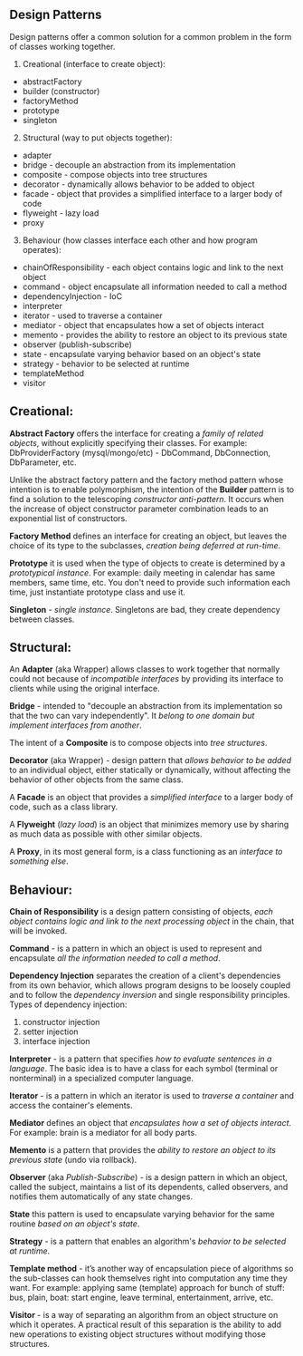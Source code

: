 Design Patterns
-

Design patterns offer a common solution for a common problem in the form of classes working together.

1. Creational (interface to create object):
  * abstractFactory
  * builder (constructor)
  * factoryMethod
  * prototype
  * singleton

2. Structural (way to put objects together):
  * adapter
  * bridge - decouple an abstraction from its implementation
  * composite - compose objects into tree structures
  * decorator - dynamically allows behavior to be added to object
  * facade - object that provides a simplified interface to a larger body of code
  * flyweight - lazy load
  * proxy

3. Behaviour (how classes interface each other and how program operates):
  * chainOfResponsibility - each object contains logic and link to the next object
  * command - object encapsulate all information needed to call a method
  * dependencyInjection - IoC
  * interpreter
  * iterator - used to traverse a container
  * mediator - object that encapsulates how a set of objects interact
  * memento - provides the ability to restore an object to its previous state
  * observer (publish-subscribe)
  * state - encapsulate varying behavior based on an object's state
  * strategy - behavior to be selected at runtime
  * templateMethod
  * visitor

## Creational:

**Abstract Factory** offers the interface for creating a *family of related objects*,
without explicitly specifying their classes.
For example: DbProviderFactory (mysql/mongo/etc) - DbCommand, DbConnection, DbParameter, etc.

Unlike the abstract factory pattern and the factory method pattern
whose intention is to enable polymorphism,
the intention of the **Builder** pattern is to find a solution to the telescoping *constructor anti-pattern*.
It occurs when the increase of object constructor parameter combination
leads to an exponential list of constructors.

**Factory Method** defines an interface for creating an object,
but leaves the choice of its type to the subclasses,
*creation being deferred at run-time*.

**Prototype** it is used when the type of objects
to create is determined by a *prototypical instance*.
For example: daily meeting in calendar has same members, same time, etc.
You don't need to provide such information each time,
just instantiate prototype class and use it.

**Singleton** - *single instance*.
Singletons are bad, they create dependency between classes.

## Structural:

An **Adapter** (aka Wrapper) allows classes to work together
that normally could not because of *incompatible interfaces*
by providing its interface to clients while using the original interface.

**Bridge** - intended to "decouple an abstraction from its implementation
so that the two can vary independently".
It *belong to one domain but implement interfaces from another*.

The intent of a **Composite** is to compose objects into *tree structures*.

**Decorator** (aka Wrapper) - design pattern that *allows behavior to be added*
to an individual object, either statically or dynamically,
without affecting the behavior of other objects from the same class.

A **Facade** is an object that provides a *simplified interface*
to a larger body of code, such as a class library.

A **Flyweight** (*lazy load*) is an object that minimizes memory use
by sharing as much data as possible with other similar objects.

A **Proxy**, in its most general form,
is a class functioning as an *interface to something else*.

## Behaviour:

**Chain of Responsibility** is a design pattern consisting of objects,
*each object contains logic and link to the next processing object* in the chain,
that will be invoked.

**Command** - is a pattern in which an object is used to represent and encapsulate
*all the information needed to call a method*.

**Dependency Injection** separates the creation of a client's dependencies
from its own behavior, which allows program designs to be loosely coupled
and to follow the *dependency inversion* and single responsibility principles.
Types of dependency injection:
1) constructor injection
2) setter injection
3) interface injection

**Interpreter** - is a pattern that specifies *how to evaluate sentences
in a language*. The basic idea is to have a class
for each symbol (terminal or nonterminal) in a specialized computer language.

**Iterator** - is a pattern in which an iterator is used
to *traverse a container* and access the container's elements.

**Mediator** defines an object that *encapsulates how a set of objects interact*.
For example: brain is a mediator for all body parts.

**Memento** is a pattern that provides the *ability to restore an object
to its previous state* (undo via rollback).

**Observer** (aka *Publish-Subscribe*) - is a design pattern
in which an object, called the subject,
maintains a list of its dependents, called observers,
and notifies them automatically of any state changes.

**State** this pattern is used to encapsulate varying behavior
for the same routine *based on an object's state*.

**Strategy** - is a pattern that enables an algorithm's *behavior
to be selected at runtime*.

**Template method** - it’s another way of encapsulation piece of algorithms
so the sub-classes can hook themselves right into computation
any time they want.
For example: applying same (template) approach for bunch of stuff:
bus, plain, boat: start engine, leave terminal, entertainment, arrive, etc.

**Visitor** - is a way of separating an algorithm from an object structure
on which it operates. A practical result of this separation
is the ability to add new operations to existing object structures
without modifying those structures.
